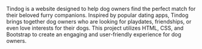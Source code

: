 Tindog is a website designed to help dog owners find the perfect match for their beloved furry companions. Inspired by popular dating apps, Tindog brings together dog owners who are looking for playdates, friendships, or even love interests for their dogs. This project utilizes HTML, CSS, and Bootstrap to create an engaging and user-friendly experience for dog owners.
